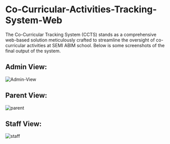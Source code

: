 # Co-Curricular-Activities-Tracking-System-Web
The Co-Curricular Tracking System (CCTS) stands as a comprehensive web-based solution meticulously crafted to streamline the oversight of co-curricular activities at SEMI ABIM school. Below is some screenshots of the final output of the system.
## Admin View:
![Admin-View](https://github.com/Loai-AL-Sabahi/Co-Curricular-Activities-Tracking-System-Web/assets/94771355/df1f67c5-e617-43f9-b635-0b9a7eb1fe3f)

## Parent View:
![parent](https://github.com/Loai-AL-Sabahi/Co-Curricular-Activities-Tracking-System-Web/assets/94771355/fd0533c1-624c-40b5-a761-d6080265f1ae)


## Staff View:
![staff](https://github.com/Loai-AL-Sabahi/Co-Curricular-Activities-Tracking-System-Web/assets/94771355/84b1b1da-2474-4eeb-bab1-327e37d12d20)



